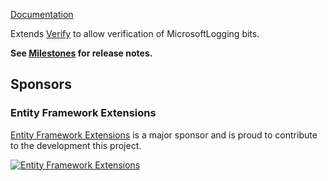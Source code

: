 [Documentation](https://github.com/VerifyTests/Verify.MicrosoftLoggin)

Extends [Verify](https://github.com/VerifyTests/Verify) to allow verification of MicrosoftLogging bits.<!-- singleLineInclude: intro. path: /docs/intro.include.md -->

**See [Milestones](https://github.com/VerifyTests/Verify.MicrosoftLoggin/milestones?state=closed) for release notes.**


## Sponsors


### Entity Framework Extensions<!-- include: zzz. path: /docs/zzz.include.md -->

[Entity Framework Extensions](https://entityframework-extensions.net/?utm_source=simoncropp&utm_medium=Verify.MicrosoftLogging) is a major sponsor and is proud to contribute to the development this project.

[![Entity Framework Extensions](https://raw.githubusercontent.com/VerifyTests/Verify.MicrosoftLoggin/refs/heads/main/docs/zzz.png)](https://entityframework-extensions.net/?utm_source=simoncropp&utm_medium=Verify.MicrosoftLogging)<!-- endInclude -->
